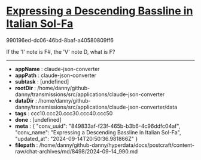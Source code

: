 # [Expressing a Descending Bassline in Italian Sol-Fa](https://claude.ai/chat/849833af-f23f-465b-b3b6-4c96ddfc04af)

990196ed-dc06-46bd-8baf-a40580809ff6

If the 'I' note is F#, the 'V' note D, what is F?

---

* **appName** : claude-json-converter
* **appPath** : claude-json-converter
* **subtask** : [undefined]
* **rootDir** : /home/danny/github-danny/transmissions/src/applications/claude-json-converter
* **dataDir** : /home/danny/github-danny/transmissions/src/applications/claude-json-converter/data
* **tags** : ccc10.ccc20.ccc30.ccc40.ccc50
* **done** : [undefined]
* **meta** : {
  "conv_uuid": "849833af-f23f-465b-b3b6-4c96ddfc04af",
  "conv_name": "Expressing a Descending Bassline in Italian Sol-Fa",
  "updated_at": "2024-09-14T20:50:36.981866Z"
}
* **filepath** : /home/danny/github-danny/hyperdata/docs/postcraft/content-raw/chat-archives/md/8498/2024-09-14_990.md